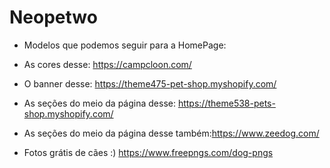 # Neopetwo

- Modelos que podemos seguir para a HomePage:
- As cores desse: https://campcloon.com/
- O banner desse: https://theme475-pet-shop.myshopify.com/
- As seções do meio da página desse: https://theme538-pets-shop.myshopify.com/
- As seções do meio da página desse também:https://www.zeedog.com/

- Fotos grátis de cães :) https://www.freepngs.com/dog-pngs
